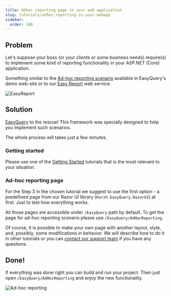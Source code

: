 ```yaml
---
title: Adhoc reporting page in your web application
slug: tutorials/adhoc-reporting-in-your-webapp
sidebar:
  order: 100
---
```


## Problem

Let's suppose your boss (or your clients or some business needs) require(s) to implement some kind of reporting functionality in your ASP.NET (Core) application. 

Something similar to the [Ad-hoc reporting scenario](https://korzh.com/demo/easyquery-asp-net-core-razor/adhoc-reporting) available in EasyQuery's demo web-site or to our [Easy Report](https://easy.report) web service.   

![EasyReport](https://easy.report/images/easy-report.png "Easy Report")

 
## Solution
 
[EasyQuery](https://korzh.com/easyquery) to the rescue! This framework was specially designed to help you implement such scenarios.
 
The whole process will takes just a few minutes.

### Getting started

Please use one of the [Getting Started](//////////////getting-started/asp-net-core) tutorials that is the most relevant to your situation. 




### Ad-hoc reporting page

For the Step 3 in the chosen tutorial we suggest to use the first option - a predefined page from our Razor UI library (`Korzh.EasyQuery.RazorUI`) at first. Just to test how everything works.

All those pages are accessible under `/EasyQuery` path by default. To get the page for ad-hoc reporting scenario please use `/EasyQuery/AdHocReporting`.

Of course, it is possible to make your own page with another layout, style, and, possibly, some modifications in behavior. We will describe how to do it in other tutorials or you can [contact our support team](https://korzh.com/support) if you have any questions. 

## Done!

If everything was done right you can build and run your project. Then just open `/EasyQuery/AdHocReporting` and enjoy the new functionality.

![Ad-hoc reporting](https://korzh.com/static/images/ersk/ss/ui.png "Ad-hoc reporting")
